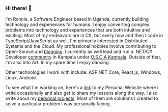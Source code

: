 ### Hi there! 👋
I'm Ronnie, a Software Engineer based in Uganda, currently building technology and experiences for humans. I enjoy converting complex problems into technology and experiences that are both intuitive and exciting. Most of my endeavors are in C#, but every now and then I code in TypeScript/JavaScript as well. I'm primarily interested in Distributed Systems and the Cloud. My professional hobbies involve contributing to Open-Source and [blogging](https://ronnielutaro.github.io/blog). I currently as well lead and run a .NET/C# Developer [community](https://chat.whatsapp.com/D8MPoXMBDvj9c9MLfoxOnL) in Kampala under [O.S.C.A Kampala](https://oscakampala.github.io). Outside of that, I'm also into Art. In my spare time I enjoy dancing.

Other technologies I work with include: ASP.NET Core, React.js, Windows, Linux, Android.

To see what I'm working on, here's a [link](https://ronnielutalo.github.io/) to my Personal Website where I write occasionally and also get to share my lessons along the way. I also write about my [personal projects](https://ronnielutalo.github.io/projects/). Most of them are solutions I created to solve a particular problem I was personally facing.


